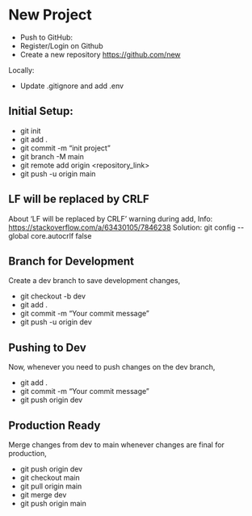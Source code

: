 # New Project

- Push to GitHub: 
- Register/Login on Github
- Create a new repository
https://github.com/new

Locally: 
- Update .gitignore and add .env


## Initial Setup:
- git init
- git add .
- git commit -m “init project”
- git branch -M main
- git remote add origin <repository_link>
- git push -u origin main

## LF will be replaced by CRLF
About ‘LF will be replaced by CRLF’ warning during add, 
Info: https://stackoverflow.com/a/63430105/7846238
Solution: git config --global core.autocrlf false


## Branch for Development
Create a dev branch to save development changes,
- git checkout -b dev
- git add .
- git commit -m “Your commit message”
- git push -u origin dev

## Pushing to Dev
Now, whenever you need to push changes on the dev branch,
- git add .
- git commit -m “Your commit message”
- git push origin dev

## Production Ready
Merge changes from dev to main whenever changes are final for production,
- git push origin dev
- git checkout main
- git pull origin main
- git merge dev
- git push origin main
